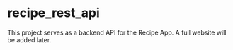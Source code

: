 # recipe_rest_api

This project serves as a backend API for the Recipe App.  A full website will be added later.
